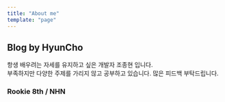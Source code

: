```yaml
---
title: "About me"
template: "page"
---
```


## Blog by HyunCho

항생 배우려는 자세를 유지하고 싶은 개발자 조종현 입니다.  
부족하지만 다양한 주제를 가리지 않고 공부하고 있습니다. 많은 피드백 부탁드립니다.


### **Rookie 8th / NHN**